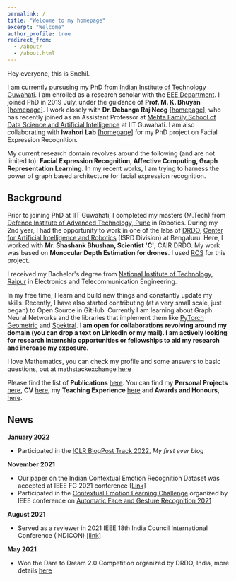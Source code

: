 ```yaml
---
permalink: /
title: "Welcome to my homepage"
excerpt: "Welcome"
author_profile: true
redirect_from: 
  - /about/
  - /about.html
---
```


Hey everyone, this is Snehil. 

I am currently pursusing my PhD from [Indian Institute of Technology Guwahati](https://iitg.ac.in/). I am enrolled as a research scholar with the [EEE Department](https://www.iitg.ac.in/eee/). I joined PhD in 2019 July, under the guidance of **Prof. M. K. Bhuyan** [[homepage]](https://iitg.ac.in/mkb/index.php). I work closely with **Dr. Debanga Raj Neog** [[homepage]](https://debanga.github.io/), who has recently joined as an Assistant Professor at [Mehta Family School of Data Science and Artificial Intelligence](https://www.iitg.ac.in/dsai/home) at IIT Guwahati. I am also collaborating with **Iwahori Lab** [[homepage]](http://www.cvl.cs.chubu.ac.jp/~iwahori/) for my PhD project on Facial Expression Recognition.

My current research domain revolves around the following (and are not limited to): **Facial Expression Recognition, Affective Computing, Graph Representation Learning.** In my recent works, I am trying to harness the power of graph based architecture for facial expression recognition. 

## Background

Prior to joining PhD at IIT Guwahati, I completed my masters (M.Tech) from [Defence Institute of Advanced Technology, Pune](https://www.diat.ac.in/) in Robotics. During my 2nd year, I had the opportunity to work in one of the labs of [DRDO](https://www.drdo.gov.in/), [Center for Artificial Intelligence and Robotics](https://www.drdo.gov.in/labs-and-establishments/centre-artificial-intelligence-robotics-cair) (ISRD Division) at Bengaluru. Here, I worked with **Mr. Shashank Bhushan, Scientist 'C'**, CAIR DRDO. My work was based on **Monocular Depth Estimation for drones**. I used [ROS](https://www.ros.org/) for this project.

I received my Bachelor's degree from [National Institute of Technology, Raipur](http://www.nitrr.ac.in/) in Electronics and Telecommunication Engineering.

In my free time, I learn and build new things and constantly update my skills. Recently, I have also started contributing (at a very small scale, just began) to Open Source in GitHub. Currently I am learning about Graph Neural Networks and the libraries that implement them like [PyTorch Geometric](https://pytorch-geometric.readthedocs.io/en/latest/) and [Spektral](https://graphneural.network/). **I am open for collaborations revolving around my domain (you can drop a text on LinkedIn or my mail). I am actively looking for research internship opportunities or fellowships to aid my research and increase my exposure.** 

I love Mathematics, you can check my profile and some answers to basic questions, out at mathstackexchange [here](https://math.stackexchange.com/users/636469/snehil-sanyal)

Please find the list of **Publications** [here](publications/). You can find my **Personal Projects** [here](projects/), **CV** [here](cv/), my **Teaching Experience** [here](teaching/) and **Awards and Honours**, [here](awards/).

## News

**January 2022**

- Participated in the [ICLR BlogPost Track 2022](https://iclr-blog-track.github.io/), _My first ever blog_

**November 2021**

- Our paper on the Indian Contextual Emotion Recognition Dataset was accepted at IEEE FG 2021 conference [[Link]](https://ieeexplore.ieee.org/document/9667034)
- Participated in the [Contextual Emotion Learning Challenge](https://sites.google.com/iiitd.ac.in/contextualemotionrecognition/home) organized by IEEE conference on [Automatic Face and Gesture Recognition 2021](http://iab-rubric.org/fg2021/) 

**August 2021**

- Served as a reviewer in 2021 IEEE 18th India Council International Conference (INDICON) [[link]](https://www.ewh.ieee.org/r10/calcutta/indicon2021/index.html)

**May 2021**

- Won the Dare to Dream 2.0 Competition organized by DRDO, India, more details [here](https://snehilsanyal.github.io/awards/)
